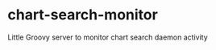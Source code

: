 chart-search-monitor
====================

Little Groovy server to monitor chart search daemon activity
